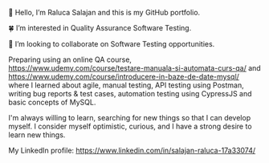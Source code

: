 :cherry_blossom: Hello, I’m Raluca Salajan and this is my GitHub portfolio.

:four_leaf_clover: I’m interested in Quality Assurance Software Testing.

:seedling: I’m looking to collaborate on Software Testing opportunities.


Preparing using an online QA course, https://www.udemy.com/course/testare-manuala-si-automata-curs-qa/ and https://www.udemy.com/course/introducere-in-baze-de-date-mysql/ where I learned about agile, manual testing, API testing using Postman, writing bug reports & test cases, automation testing using CypressJS and basic concepts of MySQL.

I'm always willing to learn, searching for new things so that I can develop myself. 
I consider myself optimistic, curious, and I have a strong desire to learn new things.

My LinkedIn profile: https://www.linkedin.com/in/salajan-raluca-17a33074/
